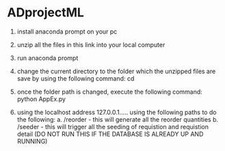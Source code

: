 # ADprojectML

1. install anaconda prompt on your pc
2. unzip all the files in this link into your local computer
3. run anaconda prompt
4. change the current directory to the folder which the unzipped files are save by using the following command: cd <your file path>
5. once the folder path is changed, execute the following command: python AppEx.py

6. using the localhost address 127.0.0.1..... using the following paths to do the following:
a. /reorder - this will generate all the reorder quantities
b. /seeder - this will trigger all the seeding of requistion and requistion detail (DO NOT RUN THIS IF THE DATABASE IS ALREADY UP AND RUNNING)

